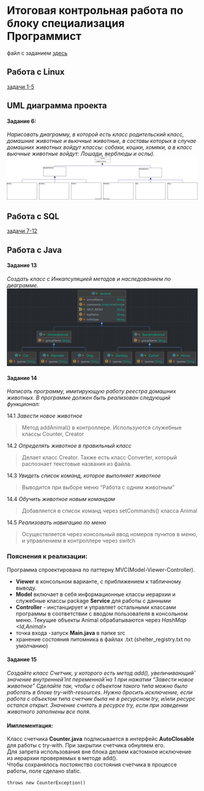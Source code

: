 # Итоговая контрольная работа по блоку специализация Программист
файл с заданием [здесь](Итоговая%20контрольная%20работа.pdf)

## Работа с Linux
[задачи 1-5](/Linux_part/Решение%201-5.md)
## UML диаграмма проекта

#### Задание 6:
*Нарисовать диаграмму, в которой есть класс родительский класс, домашние
животные и вьючные животные, в составы которых в случае домашних
животных войдут классы: собаки, кошки, хомяки, а в класс вьючные животные
войдут: Лошади, верблюды и ослы).*
![Диаграмма](hierarchy%20diagram.drawio.svg)
## Работа с SQL
[задачи 7-12](/SQL_part/tasks%207-12.md)
## Работа с Java
#### Задание 13
*Создать класс с Инкапсуляцией методов и наследованием по диаграмме.*
![Диаграмма классов](/Coding_part/Incapsulated%20hierarchy.jpg)
#### Задание 14
*Написать программу, имитирующую работу реестра домашних животных.
В программе должен быть реализован следующий функционал:*

14.1 *Завести новое животное*
> Метод addAnimal() в контроллере.  Используются служебные классы Counter, Creator

14.2 *Определять животное в правильный класс*
> Делает класс Creator. Также есть класс Converter, который распознает текстовые названия из файла.

14.3 *Увидеть список команд, которое выполняет животное*
> Выводится при выборе меню "Работа с одним животным"

14.4 *Обучить животное новым командам*
> Добавляется в список команд через setCommands() класса Animal

14.5 *Реализовать навигацию по меню*
> Осуществляется через консольный ввод номеров пунктов в меню, и управлением в контроллере через switch

### Пояснения к реализации:
Программа спроектирована по паттерну MVC(Model-Viewer-Controller).
- **Viewer** в консольном варианте, с приближением к табличному выводу.
- **Model** включает в себя информационные классы иерархии и служебные классы package **Service** для работы с данными
- **Controller** -   инстанцирует и управляет остальными классами программы в соответствии с вводом пользователя в консольном меню. Текущие объекты Animal обрабатываются через *HashMap <Id,Animal>*
- точка входа -запуск **Main.java** в папке src
- хранение состояния питомника в файлах .txt (shelter_registry.txt по умолчанию)

#### Задание 15
*Создайте класс Счетчик, у которого есть метод add(), увеличивающий̆
значение внутренней̆ int переменной̆ на 1 при нажатии “Завести новое
животное” Сделайте так, чтобы с объектом такого типа можно было работать в
блоке try-with-resources. Нужно бросить исключение, если работа с объектом
типа счетчик была не в ресурсном try, и/или ресурс остался открыт. Значение
считать в ресурсе try, если при заведении животного заполнены все поля.*
#### Имплементация:
Класс cчетчикa **Counter.java**  подписывается в интерфейс **AutoClosable** для работы с try-with. При закрытии счетчика обнуляем его.  
Для запрета использования вне блока делаем кастомное исключение из иерархии проверяемых в методе add().  
Чтобы сохранялось постоянство состояния счетчика в процессе работы, поле сделано static.

    throws new CounterException()

